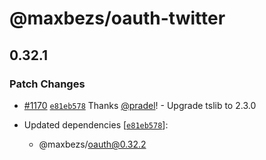 # @maxbezs/oauth-twitter

## 0.32.1
### Patch Changes



- [#1170](https://github.com/accounts-js/accounts/pull/1170) [`e81eb578`](https://github.com/accounts-js/accounts/commit/e81eb578b35906346b6fadd6c5768b82879f6cda) Thanks [@pradel](https://github.com/pradel)! - Upgrade tslib to 2.3.0

- Updated dependencies [[`e81eb578`](https://github.com/accounts-js/accounts/commit/e81eb578b35906346b6fadd6c5768b82879f6cda)]:
  - @maxbezs/oauth@0.32.2
